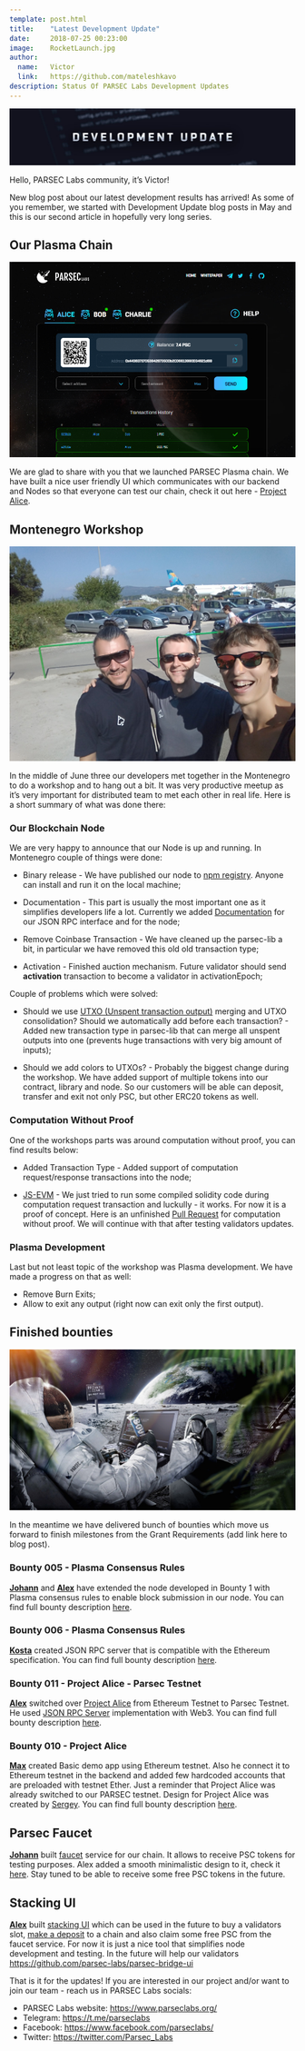 ```yaml
---
template: post.html
title:    "Latest Development Update"
date:     2018-07-25 00:23:00
image:    RocketLaunch.jpg
author:
  name:   Victor
  link:   https://github.com/mateleshkavo
description: Status Of PARSEC Labs Development Updates
---
```


<img src="/img/blog/LatestDevelopmentUpdate.jpg" alt="LatestDevelopmentUpdate">

Hello, PARSEC Labs community, it’s Victor!

New blog post about our latest development results has arrived! As some of you remember, we started with Development Update blog posts in May and this is our second article in hopefully very long series. 

<h2>Our Plasma Chain</h2>

<img src="/img/blog/ProjectAlice.png" alt="ProjectAlice">

We are glad to share with you that we launched PARSEC Plasma chain. We have built a nice user friendly UI which communicates with our backend and Nodes so that everyone can test our chain, check it out here - <a href="http://alice.parseclabs.org/">Project Alice</a>.

<h2>Montenegro Workshop</h2>

<img src="/img/blog/JohannKostaAlex.jpg" alt="JohannKostaAlex">

In the middle of June three our developers met together in the Montenegro to do a workshop and to hang out a bit. It was very productive meetup as it’s very important for distributed team to met each other in real life. Here is a short summary of what was done there:

<h3>Our Blockchain Node</h3>

We are very happy to announce that our Node is up and running. In Montenegro couple of things were done:

- Binary release - We have published our node to <a href="https://www.npmjs.com/package/parsec-node">npm registry</a>. Anyone can install and run it on the local machine;

- Documentation - This part is usually the most important one as it simplifies developers life a lot. Currently we added <a href="https://parseclabs.readthedocs.io/en/latest/">Documentation</a> for our JSON RPC interface and for the node;

- Remove Coinbase Transaction - We have cleaned up the parsec-lib a bit, in particular we have removed this old old transaction type;

- Activation - Finished auction mechanism. Future validator should send <b>activation</b> transaction to become a validator in <a>activationEpoch</a>;

Couple of problems which were solved:

- Should we use <a href="https://en.wikipedia.org/wiki/Unspent_transaction_output">UTXO (Unspent transaction output)</a> merging and UTXO consolidation? Should we automatically add before each transaction? - Added new transaction type in parsec-lib that can merge all unspent outputs into one (prevents huge transactions with very big amount of inputs);

- Should we add colors to UTXOs? - Probably the biggest change during the workshop. We have added support of multiple tokens into our contract, library and node. So our customers will be able can deposit, transfer and exit not only PSC, but other ERC20 tokens as well.

<h3>Computation Without Proof</h3>

One of the workshops parts was around computation without proof, you can find results below:

- Added Transaction Type - Added support of computation request/response transactions into the node;

- <a href="https://github.com/ethereumjs/ethereumjs-vm">JS-EVM</a> - We just tried to run some compiled solidity code during computation request transaction and luckully - it works. For now it is a proof of concept. Here is an unfinished <a href="https://github.com/parsec-labs/parsec-node/pull/21">Pull Request</a> for computation without proof. We will continue with that after testing validators updates.

<h3>Plasma Development</h3>

Last but not least topic of the workshop was Plasma development. We have made a progress on that as well:

- Remove Burn Exits;
- Allow to exit any output (right now can exit only the first output).

<h2>Finished bounties</h2>

<img src="/img/blog/SpaceBounty.jpg" alt="SpaceBounty">

In the meantime we have delivered bunch of bounties which move us forward to finish milestones from the Grant Requirements (add link here to blog post).

<h3>Bounty 005 - Plasma Consensus Rules</h3>

<b><a href="https://github.com/johannbarbie">Johann</a></b> and <b><a href="https://github.com/sunify">Alex</a></b> have extended the node developed in Bounty 1 with Plasma consensus rules to enable block submission in our node. You can find full bounty description <a href="https://github.com/parsec-labs/parsec-node/issues/9">here</a>. 

<h3>Bounty 006 - Plasma Consensus Rules</h3>

<b><a href="https://github.com/troggy">Kosta</a></b> created JSON RPC server that is compatible with the Ethereum specification. You can find full bounty description <a href="https://github.com/parsec-labs/parsec-node/issues/10">here</a>. 

<h3>Bounty 011 - Project Alice - Parsec Testnet</h3>

<b><a href="https://github.com/sunify">Alex</a></b> switched over <a href="http://alice.parseclabs.org/">Project Alice</a> from Ethereum Testnet to Parsec Testnet. He used <a href="https://github.com/parsec-labs/parsec-node/issues/10">JSON RPC Server</a> implementation with Web3. You can find full bounty description <a href="https://github.com/parsec-labs/PIPs/wiki/Bounty_011">here</a>. 

<h3>Bounty 010 - Project Alice</h3>

<b><a href="https://github.com/maxkudla">Max</a></b> created Basic demo app using Ethereum testnet. Also he connect it to Ethereum testnet in the backend and added few hardcoded accounts that are preloaded with testnet Ether. Just a reminder that Project Alice was already switched to our PARSEC testnet. Design for Project Alice was created by <a href="https://github.com/a5kold">Sergey</a>. You can find full bounty description <a href="https://github.com/parsec-labs/PIPs/wiki/Bounty_011">here</a>. 

<h2>Parsec Faucet</h2>

<b><a href="https://github.com/johannbarbie">Johann</a></b> built <a href="https://github.com/parsec-labs/parsec-faucet">faucet</a> service for our chain. It allows to receive PSC tokens for testing purposes. Alex added a smooth minimalistic design to it, check it <a href="http://stake-dev.parseclabs.org/faucet">here</a>. Stay tuned to be able to receive some free PSC tokens in the future.

<h2>Stacking UI</h2>

<b><a href="https://github.com/sunify">Alex</a></b> built <a href="http://stake-dev.parseclabs.org/">stacking UI</a> which can be used in the future to buy a validators slot, <a href="ttp://stake-dev.parseclabs.org/deposit">make a deposit</a> to a chain and also claim some free PSC from the faucet service. For now it is just a nice tool that simplifies node development and testing. In the future will help our validators
https://github.com/parsec-labs/parsec-bridge-ui

That is it for the updates! If you are interested in our project and/or want to join our team - reach us in PARSEC Labs socials:
- PARSEC Labs website: https://www.parseclabs.org/
- Telegram: https://t.me/parseclabs
- Facebook: https://www.facebook.com/parsecIabs/
- Twitter: https://twitter.com/Parsec_Labs
